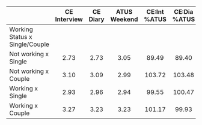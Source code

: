 
|                      | CE<br>Interview |  CE<br>Diary | ATUS<br>Weekend | CE:Int<br>%ATUS | CE:Dia<br>%ATUS |
| -------------------- | :----------: | :----------: | :----------: | :----------: | :----------: |
| Working Status x Single/Couple |              |              |              |              |              |
| Not working x Single |         2.73 |         2.73 |         3.05 |        89.49 |        89.40 |
| Not working x Couple |         3.10 |         3.09 |         2.99 |       103.72 |       103.48 |
| Working x Single     |         2.93 |         2.96 |         2.94 |        99.55 |       100.47 |
| Working x Couple     |         3.27 |         3.23 |         3.23 |       101.17 |        99.93 |

